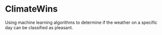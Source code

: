 # ClimateWins
Using machine learning algorithms to determine if the weather on a specific day can be classified as pleasant.
